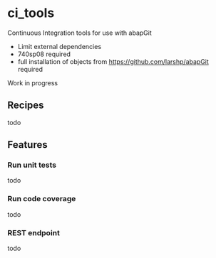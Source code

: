 # ci_tools
Continuous Integration tools for use with abapGit

+ Limit external dependencies
+ 740sp08 required
+ full installation of objects from https://github.com/larshp/abapGit required

Work in progress

## Recipes
todo

## Features

### Run unit tests
todo

### Run code coverage
todo

### REST endpoint
todo
